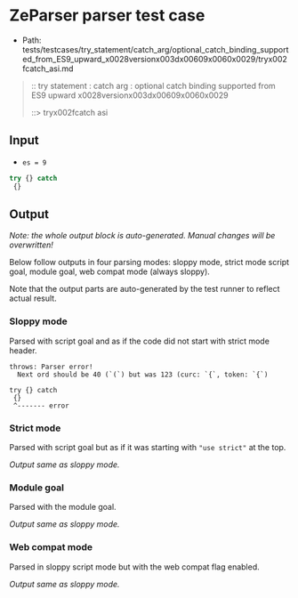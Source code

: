 # ZeParser parser test case

- Path: tests/testcases/try_statement/catch_arg/optional_catch_binding_supported_from_ES9_upward_x0028versionx003dx00609x0060x0029/tryx002fcatch_asi.md

> :: try statement : catch arg : optional catch binding supported from ES9 upward x0028versionx003dx00609x0060x0029
>
> ::> tryx002fcatch asi

## Input

- `es = 9`

`````js
try {} catch 
 {}
`````

## Output

_Note: the whole output block is auto-generated. Manual changes will be overwritten!_

Below follow outputs in four parsing modes: sloppy mode, strict mode script goal, module goal, web compat mode (always sloppy).

Note that the output parts are auto-generated by the test runner to reflect actual result.

### Sloppy mode

Parsed with script goal and as if the code did not start with strict mode header.

`````
throws: Parser error!
  Next ord should be 40 (`(`) but was 123 (curc: `{`, token: `{`)

try {} catch
 {}
 ^------- error
`````

### Strict mode

Parsed with script goal but as if it was starting with `"use strict"` at the top.

_Output same as sloppy mode._

### Module goal

Parsed with the module goal.

_Output same as sloppy mode._

### Web compat mode

Parsed in sloppy script mode but with the web compat flag enabled.

_Output same as sloppy mode._
